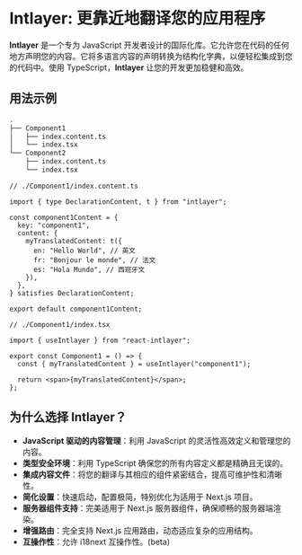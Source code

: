 # Intlayer: 更靠近地翻译您的应用程序

**Intlayer** 是一个专为 JavaScript 开发者设计的国际化库。它允许您在代码的任何地方声明您的内容。它将多语言内容的声明转换为结构化字典，以便轻松集成到您的代码中。使用 TypeScript，**Intlayer** 让您的开发更加稳健和高效。

## 用法示例

```bash
.
├── Component1
│   ├── index.content.ts
│   └── index.tsx
└── Component2
    ├── index.content.ts
    └── index.tsx
```

```tsx
// ./Component1/index.content.ts

import { type DeclarationContent, t } from "intlayer";

const component1Content = {
  key: "component1",
  content: {
    myTranslatedContent: t({
      en: "Hello World", // 英文
      fr: "Bonjour le monde", // 法文
      es: "Hola Mundo", // 西班牙文
    }),
  },
} satisfies DeclarationContent;

export default component1Content;
```

```tsx
// ./Component1/index.tsx

import { useIntlayer } from "react-intlayer";

export const Component1 = () => {
  const { myTranslatedContent } = useIntlayer("component1");

  return <span>{myTranslatedContent}</span>;
};
```

## 为什么选择 Intlayer？

- **JavaScript 驱动的内容管理**：利用 JavaScript 的灵活性高效定义和管理您的内容。
- **类型安全环境**：利用 TypeScript 确保您的所有内容定义都是精确且无误的。
- **集成内容文件**：将您的翻译与其相应的组件紧密结合，提高可维护性和清晰性。
- **简化设置**：快速启动，配置极简，特别优化为适用于 Next.js 项目。
- **服务器组件支持**：完美适用于 Next.js 服务器组件，确保顺畅的服务器端渲染。
- **增强路由**：完全支持 Next.js 应用路由，动态适应复杂的应用结构。
- **互操作性**：允许 i18next 互操作性。(beta)

